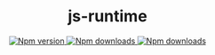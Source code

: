 <div align="center">
  <h1>js-runtime</h1>
  
<!-- Badges -->
<p>
  <a href="https://www.npmjs.com/package/@stijnvanhulle/js-runtime">
    <img alt="Npm version" src="https://img.shields.io/npm/v/js-runtime?style=for-the-badge"/>
  </a>

  <a href="https://www.npmjs.com/package/js-runtime">
    <img alt="Npm downloads" src="https://img.shields.io/bundlephobia/min/js-runtime?style=for-the-badge"/>
  </a>

  <a href="https://www.npmjs.com/package/js-runtime">
    <img alt="Npm downloads" src="https://img.shields.io/npm/dm/js-runtime?style=for-the-badge"/>
  </a>
</p>
</div>
